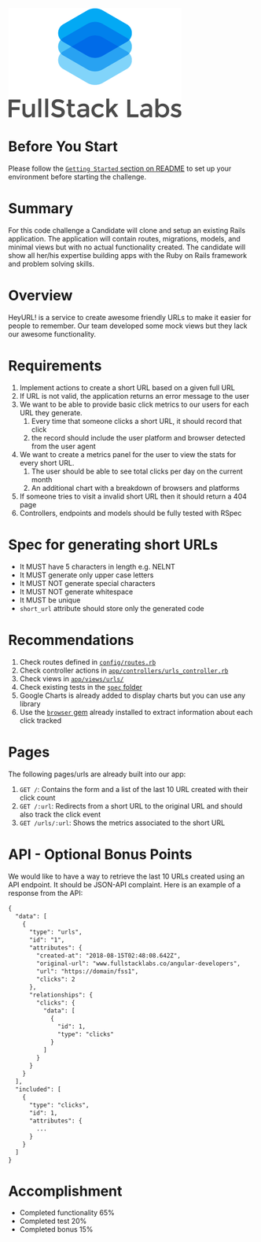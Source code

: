 ![FullStack Labs](app/assets/images/FSL-logo-portrait.png)

# Before You Start

Please follow the [`Getting Started` section on README](./README.md) to set up
your environment before starting the challenge.

# Summary
For this code challenge a Candidate will clone and setup an existing Rails
application.  The application will contain routes, migrations, models, and
minimal views but with no actual functionality created. The candidate will show
all her/his expertise building apps with the Ruby on Rails framework and problem
solving skills.

# Overview
HeyURL! is a service to create awesome friendly URLs to make it easier for
people to remember. Our team developed some mock views but they lack our awesome
functionality.

# Requirements
1. Implement actions to create a short URL based on a given full URL
1. If URL is not valid, the application returns an error message to the user
1. We want to be able to provide basic click metrics to our users for each URL they generate.
   1. Every time that someone clicks a short URL, it should record that click
   1. the record should include the user platform and browser detected from the user agent
1. We want to create a metrics panel for the user to view the stats for every short URL.
   1. The user should be able to see total clicks per day on the current month
   1. An additional chart with a breakdown of browsers and platforms
1. If someone tries to visit a invalid short URL then it should return a 404 page
1. Controllers, endpoints and models should be fully tested with RSpec

# Spec for generating short URLs
- It MUST have 5 characters in length e.g. NELNT
- It MUST generate only upper case letters
- It MUST NOT generate special characters
- It MUST NOT generate whitespace
- It MUST be unique
- `short_url` attribute should store only the generated code

# Recommendations

1. Check routes defined in [`config/routes.rb`](./config/routes.rb)
1. Check controller actions in [`app/controllers/urls_controller.rb`](./app/controllers/urls_controller.rb)
1. Check views in [`app/views/urls/`](./app/views/urls)
1. Check existing tests in the [`spec` folder](./spec)
1. Google Charts is already added to display charts but you can use any library
1. Use the [`browser` gem](https://github.com/fnando/browser) already installed
   to extract information about each click tracked

# Pages
The following pages/urls are already built into our app:

1. `GET /`: Contains the form and a list of the last 10 URL created with their
   click count
1. `GET /:url`: Redirects from a short URL to the original URL and should also
   track the click event
1. `GET /urls/:url`: Shows the metrics associated to the short URL

# API - Optional Bonus Points
We would like to have a way to retrieve the last 10 URLs created using an API
endpoint. It should be JSON-API complaint. Here is an example of a response from
the API:

```
{
  "data": [
    {
      "type": "urls",
      "id": "1",
      "attributes": {
        "created-at": "2018-08-15T02:48:08.642Z",
        "original-url": "www.fullstacklabs.co/angular-developers",
        "url": "https://domain/fss1",
        "clicks": 2
      },
      "relationships": {
        "clicks": {
          "data": [
            {
              "id": 1,
              "type": "clicks"
            }
          ]
        }
      }
    }
  ],
  "included": [
    {
      "type": "clicks",
      "id": 1,
      "attributes": {
        ...
      }
    }
  ]
}
```

# Accomplishment
- Completed functionality 65%
- Completed test 20%
- Completed bonus 15%
